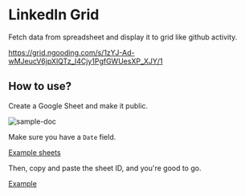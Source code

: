 # LinkedIn Grid

Fetch data from spreadsheet and display it to grid like github activity.

https://grid.ngooding.com/s/1zYJ-Ad-wMJeucV6jpXlQTz_I4Cjy1PgfGWUesXP_XJY/1

## How to use?

Create a Google Sheet and make it public. 

![sample-doc](http://res.cloudinary.com/dr15yjl8w/image/upload/v1728297958/public/jn3zcdiubvrfgszviny5.png)

Make sure you have a `Date` field.

[Example sheets](https://docs.google.com/spreadsheets/d/1OJIQGSoD_UZ7veL0v0UwdesgR87J1nisqWdBGutXqig/edit?usp=sharing)

Then, copy and paste the sheet ID, and you're good to go.

[Example](https://grid.ngooding.com/s/1OJIQGSoD_UZ7veL0v0UwdesgR87J1nisqWdBGutXqig/1)

